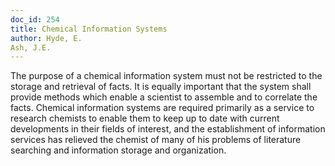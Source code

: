 ```yaml
---
doc_id: 254
title: Chemical Information Systems
author: Hyde, E.
Ash, J.E.
---
```


The purpose of a chemical information system must not be restricted
to the storage and retrieval of facts.  It is equally important that the system
shall provide methods which enable a scientist to assemble and to correlate
the facts.  Chemical information systems are required primarily as a service
to research chemists to enable them to keep up to date with current
developments in their fields of interest, and the establishment of information
services has relieved the chemist of many of his problems of literature
searching and information storage and organization.